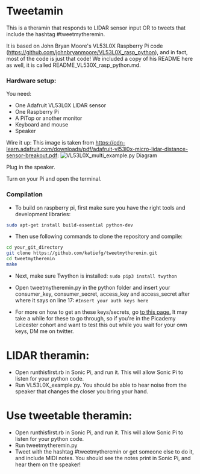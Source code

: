 # Tweetamin

This is a theramin that responds to LIDAR sensor input OR to tweets that include the hashtag #tweetmytheremin.

It is based on John Bryan Moore's VL53L0X Raspberry Pi code (https://github.com/johnbryanmoore/VL53L0X_rasp_python), and in fact, most of the code is just that code! We included a copy of his README here as well, it is called README_VL530X_rasp_python.md.

### Hardware setup:

You need:
* One Adafruit VL53L0X LIDAR sensor
* One Raspberry Pi
* A PiTop or another monitor
* Keyboard and mouse
* Speaker

Wire it up:
This image is taken from https://cdn-learn.adafruit.com/downloads/pdf/adafruit-vl53l0x-micro-lidar-distance-sensor-breakout.pdf:
![VL53L0X_multi_example.py Diagram](https://raw.githubusercontent.com/katiefg/tweetamin/master/VL53L0x_single.png "Wiring for single LIDAR sensor")

Plug in the speaker.

Turn on your Pi and open the terminal.

### Compilation

* To build on raspberry pi, first make sure you have the right tools and development libraries:
```bash
sudo apt-get install build-essential python-dev
```
* Then use following commands to clone the repository and compile:
```bash
cd your_git_directory
git clone https://github.com/katiefg/tweetmytheremin.git
cd tweetmytheremin
make
```

* Next, make sure Twython is installed:
```sudo pip3 install twython```

* Open tweetmytheremin.py in the python folder and insert your consumer_key, consumer_secret, access_key and access_secret after where it says on line 17:
``` #Insert your auth keys here ```
* For more on how to get an these keys/secrets, go [to this page.](https://developer.twitter.com/en/docs/basics/authentication/guides/access-tokens.html) It may take a while for these to go through, so if you're in the Picademy Leicester cohort and want to test this out while you wait for your own keys, DM me on twitter.



# LIDAR theramin:

* Open runthisfirst.rb in Sonic Pi, and run it. This will allow Sonic Pi to listen for your python code.
* Run VL53L0X_example.py. You should be able to hear noise from the speaker that changes the closer you bring your hand.


# Use tweetable theramin:
* Open runthisfirst.rb in Sonic Pi, and run it. This will allow Sonic Pi to listen for your python code.
* Run tweetmytheremin.py
* Tweet with the hashtag #tweetmytheremin or get someone else to do it, and include MIDI notes. You should see the notes print in Sonic Pi, and hear them on the speaker!





